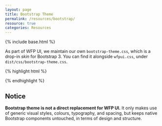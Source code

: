 ```yaml
---
layout: page
title: Bootstrap Theme
permalink: /resources/bootstrap/
resource: true
categories: Resources
---
```

{% include base.html %}

As part of WFP UI, we maintain our own `bootstrap-theme.css`, which is a drop-in _skin_ for Bootstrap 3. You can find it alongside `wfpui.css`, under `dist/css/bootstrap-theme.css`.

{% highlight html %}
<!-- Bower -->
<link rel="stylesheet" href="bower_components/wfp-ui/dist/css/bootstrap-theme.css">
<!-- WFP CDN -->
<link rel="stylesheet" href="http://cdn.wfp.org/libraries/wfpui/v0.8.0/css/bootstrap-theme.css">
{% endhighlight %}

<div class="notice">
  <h2 class="title">Notice</h2>
  <p><strong>Bootstrap theme is not a direct replacement for WFP UI.</strong> It only makes use of generic visual styles, colours, typography, and spacing, but keeps native Bootstrap components untouched, in terms of design and structure.</p>
</div>
